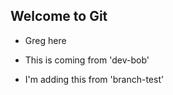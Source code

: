 
## Welcome to Git

- Greg here
- This is coming from 'dev-bob'

- I'm adding this from 'branch-test'
